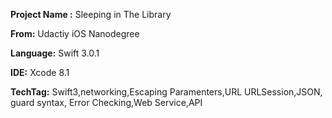 
**Project Name :**  Sleeping in The Library

**From:** Udactiy iOS Nanodegree

**Language:** Swift 3.0.1

**IDE:** Xcode 8.1

**TechTag:** Swift3,networking,Escaping Paramenters,URL URLSession,JSON, guard syntax, Error Checking,Web Service,API
